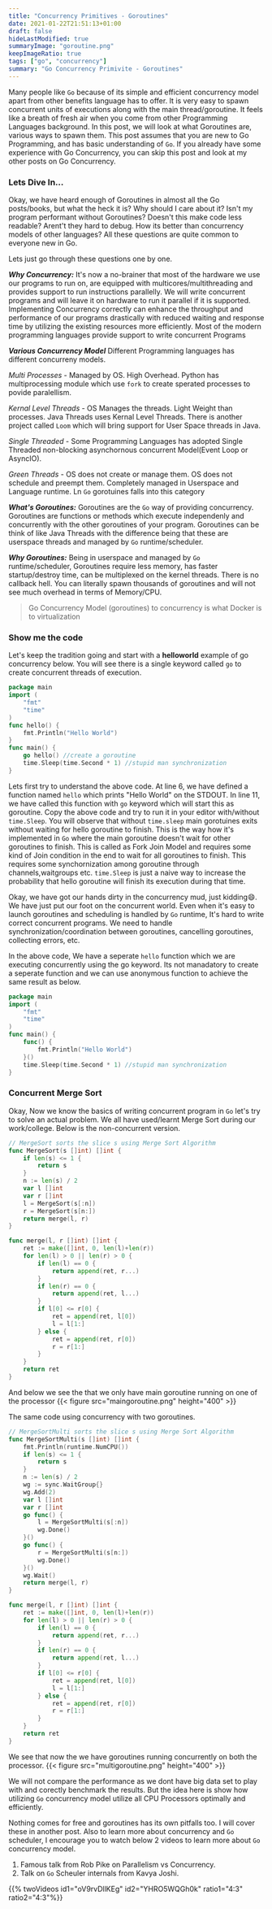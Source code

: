 ```yaml
---
title: "Concurrency Primitives - Goroutines"
date: 2021-01-22T21:51:13+01:00
draft: false
hideLastModified: true
summaryImage: "goroutine.png" 
keepImageRatio: true
tags: ["go", "concurrency"]
summary: "Go Concurrency Primivite - Goroutines"
---
```


Many people like `Go` because of its simple and efficient concurrency model apart from other benefits language has to offer. It is very easy to spawn concurrent units of executions along with the main thread/goroutine. It feels like a breath of fresh air when you come from other Programming Languages background. In this post, we will look at what Goroutines are, various ways to spawn them. This post assumes that you are new to Go Programming, and has basic understanding of `Go`. If you already have some experience with Go Concurrency, you can skip this post and look at my other posts on Go Concurrency.

### Lets Dive In...
Okay, we have heard enough of Goroutines in almost all the Go posts/books, but what the heck it is? Why should I care about it? Isn't my program performant without Goroutines? Doesn't this make code less readable? Arent't they hard to debug. How its better than concurrency models of other languages? All these questions are quite common to everyone new in Go.

Lets just go through these questions one by one.

***Why Concurrency:***
It's now a no-brainer that most of the hardware we use our programs to run on, are equipped with multicores/multithreading and provides support to run instructions parallelly. We will write concurrent programs and will leave it on hardware to run it parallel if it is supported. Implementing Concurrency correctly can enhance the throughput and performance of our programs drastically with reduced waiting and response time by utilizing the existing resources more efficiently. Most of the modern programming languages provide support to write concurrent Programs

***Various Concurrency Model***
Different Programming languages has different concurreny models.

_Multi Processes_ - Managed by OS. High Overhead. Python has multiprocessing module which use `fork` to create sperated processes to povide paralellism.

_Kernal Level Threads_ - OS Manages the threads. Light Weight than processes. Java Threads uses Kernal Level Threads. There is another project called `Loom` which will bring support for User Space threads in Java.

_Single Threaded_ - Some Programming Languages has adopted Single Threaded non-blocking asynchornous concurrent Model(Event Loop or AsyncIO).

_Green Threads_ - OS does not create or manage them. OS does not schedule and preempt them. Completely managed in Userspace and Language runtime. Ln `Go` gorotuines falls into this category

***What's Goroutines:***
Goroutines are the `Go` way of providing concurrency. Goroutines are functions or methods which execute independenly and concurrently with the other goroutines of your program. Goroutines can be think of like Java Threads with the difference being that these are userspace threads and managed by `Go` runtime/scheduler.

***Why Goroutines:***
Being in userspace and managed by `Go` runtime/scheduler, Goroutines require less memory, has faster startup/destroy time, can be multiplexed on the kernel threads. There is no callback hell. You can literally spawn thousands of goroutines and will not see much overhead in terms of Memory/CPU.

>Go Concurrency Model (goroutines) to concurrency is what Docker is to virtualization


### Show me the code
Let's keep the tradition going and start with a **helloworld** example of go concurrency below. You will see there is a single keyword called `go` to create concurrent threads of execution. 

```go
package main
import (
	"fmt"
	"time"
)
func hello() {
	fmt.Println("Hello World")
}
func main() {
	go hello() //create a goroutine
	time.Sleep(time.Second * 1) //stupid man synchronization
}
```

Lets first try to understand the above code. At line 6, we have defined a function named `hello` which prints "Hello World" on the STDOUT. In line 11, we have called this function with `go` keyword which will start this as goroutine.
Copy the above code and try to run it in your editor with/without `time.Sleep`. You will observe that without `time.sleep` main gorotuines exits without waiting for hello goroutine to finish. This is the way how it's implemented in `Go` where the main goroutine doesn't wait for other goroutines to finish. This is called as Fork Join Model and requires some kind of Join condition in the end to wait for all goroutines to finish. This requires some synchornization among goroutine through channels,waitgroups etc. `time.Sleep` is just a naive way to increase the probability that hello goroutine will finish its execution during that time.

Okay, we have got our hands dirty in the concurrency mud, just kidding:smile:. We have just put our foot on the concurrent world. Even when it's easy to launch goroutines and scheduling is handled by `Go` runtime, It's hard to write correct concurrent programs. We need to handle synchronization/coordination between goroutines, cancelling goroutines, collecting errors, etc.

In the above code, We have a seperate `hello` function which we are executing concurrently using the go keyword. Its not manadatory to create a seperate function and we can use anonymous function to achieve the same result as below.

```go
package main
import (
	"fmt"
	"time"
)
func main() {
	func() {
		fmt.Println("Hello World")
	}()
	time.Sleep(time.Second * 1) //stupid man synchronization
}
```

### Concurrent Merge Sort
Okay, Now we know the basics of writing concurrent program in `Go` let's try to solve an actual problem. We all have used/learnt Merge Sort during our work/college. Below is the non-concurrent version.

```go
// MergeSort sorts the slice s using Merge Sort Algorithm
func MergeSort(s []int) []int {
	if len(s) <= 1 {
		return s
	}
	n := len(s) / 2
	var l []int
	var r []int
	l = MergeSort(s[:n])
	r = MergeSort(s[n:])
	return merge(l, r)
}

func merge(l, r []int) []int {
	ret := make([]int, 0, len(l)+len(r))
	for len(l) > 0 || len(r) > 0 {
		if len(l) == 0 {
			return append(ret, r...)
		}
		if len(r) == 0 {
			return append(ret, l...)
		}
		if l[0] <= r[0] {
			ret = append(ret, l[0])
			l = l[1:]
		} else {
			ret = append(ret, r[0])
			r = r[1:]
		}
	}
	return ret
}
```

And below we see the that we only have main goroutine running on one of the processor
{{< figure src="maingoroutine.png" height="400" >}}

The same code using concurrency with two goroutines.
```go
// MergeSortMulti sorts the slice s using Merge Sort Algorithm
func MergeSortMulti(s []int) []int {
	fmt.Println(runtime.NumCPU())
	if len(s) <= 1 {
		return s
	}
	n := len(s) / 2
	wg := sync.WaitGroup{}
	wg.Add(2)
	var l []int
	var r []int
	go func() {
		l = MergeSortMulti(s[:n])
		wg.Done()
	}()
	go func() {
		r = MergeSortMulti(s[n:])
		wg.Done()
	}()
	wg.Wait()
	return merge(l, r)
}

func merge(l, r []int) []int {
	ret := make([]int, 0, len(l)+len(r))
	for len(l) > 0 || len(r) > 0 {
		if len(l) == 0 {
			return append(ret, r...)
		}
		if len(r) == 0 {
			return append(ret, l...)
		}
		if l[0] <= r[0] {
			ret = append(ret, l[0])
			l = l[1:]
		} else {
			ret = append(ret, r[0])
			r = r[1:]
		}
	}
	return ret
}
```

We see that now the we have goroutines running concurrently on both the processor.
{{< figure src="multigoroutine.png" height="400" >}}

We will not compare the performance as we dont have big data set to play with and corectly benchmark the results. But the idea here is show how utilizing `Go` concurrency model utilize all CPU Processors optimally and efficiently.

Nothing comes for free and goroutines has its own pitfalls too. I will cover these in another post.
Also to learn more about concurrency and `Go` scheduler, I encourage you to watch below 2 videos to learn more about `Go` concurrency model.
1) Famous talk from Rob Pike on Parallelism vs Concurrency.
2) Talk on `Go` Scheuler internals from Kavya Joshi.

{{% twoVideos  id1="oV9rvDllKEg" id2="YHRO5WQGh0k" ratio1="4:3" ratio2="4:3"%}}